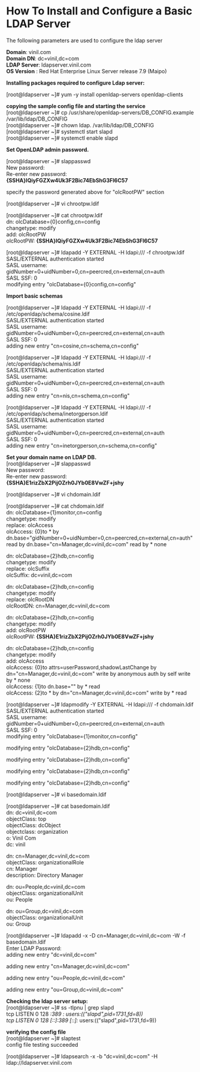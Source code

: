 # How To Install and Configure a Basic LDAP Server

The following parameters are used to configure the ldap server <br />

**Domain**:	vinil.com<br />
**Domain DN**:	dc=vinil,dc=com<br />
**LDAP Server**:	ldapserver.vinil.com<br />
**OS Version** : Red Hat Enterprise Linux Server release 7.9 (Maipo)<br />

**Installing packages required to configure Ldap server:<br />**

[root@ldapserver ~]# yum -y install openldap-servers openldap-clients<br />

**copying the sample config file and starting the service<br />**
[root@ldapserver ~]# cp /usr/share/openldap-servers/DB_CONFIG.example /var/lib/ldap/DB_CONFIG<br />
[root@ldapserver ~]# chown ldap. /var/lib/ldap/DB_CONFIG<br />
[root@ldapserver ~]# systemctl start slapd<br />
[root@ldapserver ~]# systemctl enable slapd<br />


**Set OpenLDAP admin password.<br />**
	
[root@ldapserver ~]# slappasswd<br />
New password:<br />
Re-enter new password:<br />
**{SSHA}lQiyFGZXw4Uk3F2Bic74EbShG3Fl6C57<br />**

specify the password generated above for "olcRootPW" section <br />

[root@ldapserver ~]# vi chrootpw.ldif<br />

[root@ldapserver ~]# cat chrootpw.ldif<br />
dn: olcDatabase={0}config,cn=config<br />
changetype: modify<br />
add: olcRootPW<br />
olcRootPW: **{SSHA}lQiyFGZXw4Uk3F2Bic74EbShG3Fl6C57<br />**

[root@ldapserver ~]# ldapadd -Y EXTERNAL -H ldapi:/// -f chrootpw.ldif<br />
SASL/EXTERNAL authentication started<br />
SASL username: gidNumber=0+uidNumber=0,cn=peercred,cn=external,cn=auth<br />
SASL SSF: 0<br />
modifying entry "olcDatabase={0}config,cn=config"<br />

**Import basic schemas<br />**

[root@ldapserver ~]# ldapadd -Y EXTERNAL -H ldapi:/// -f /etc/openldap/schema/cosine.ldif<br />
SASL/EXTERNAL authentication started<br />
SASL username: gidNumber=0+uidNumber=0,cn=peercred,cn=external,cn=auth<br />
SASL SSF: 0<br />
adding new entry "cn=cosine,cn=schema,cn=config"<br />

[root@ldapserver ~]# ldapadd -Y EXTERNAL -H ldapi:/// -f /etc/openldap/schema/nis.ldif<br />
SASL/EXTERNAL authentication started<br />
SASL username: gidNumber=0+uidNumber=0,cn=peercred,cn=external,cn=auth<br />
SASL SSF: 0<br />
adding new entry "cn=nis,cn=schema,cn=config"<br />

[root@ldapserver ~]# ldapadd -Y EXTERNAL -H ldapi:/// -f /etc/openldap/schema/inetorgperson.ldif<br />
SASL/EXTERNAL authentication started<br />
SASL username: gidNumber=0+uidNumber=0,cn=peercred,cn=external,cn=auth<br />
SASL SSF: 0<br />
adding new entry "cn=inetorgperson,cn=schema,cn=config"<br />

**Set your domain name on LDAP DB.**<br />
[root@ldapserver ~]# slappasswd<br />
New password:<br />
Re-enter new password:<br />
**{SSHA}E1rizZbX2PijOZrh0JYb0E8VwZF+jshy<br />**

[root@ldapserver ~]# vi chdomain.ldif<br />

[root@ldapserver ~]# cat chdomain.ldif<br />
dn: olcDatabase={1}monitor,cn=config<br />
changetype: modify<br />
replace: olcAccess<br />
olcAccess: {0}to * by dn.base="gidNumber=0+uidNumber=0,cn=peercred,cn=external,cn=auth"<br />
  read by dn.base="cn=Manager,dc=vinil,dc=com" read by * none<br />

dn: olcDatabase={2}hdb,cn=config<br />
changetype: modify<br />
replace: olcSuffix<br />
olcSuffix: dc=vinil,dc=com<br />

dn: olcDatabase={2}hdb,cn=config<br />
changetype: modify<br />
replace: olcRootDN<br />
olcRootDN: cn=Manager,dc=vinil,dc=com<br />

dn: olcDatabase={2}hdb,cn=config<br />
changetype: modify<br />
add: olcRootPW<br />
olcRootPW: **{SSHA}E1rizZbX2PijOZrh0JYb0E8VwZF+jshy<br />**

dn: olcDatabase={2}hdb,cn=config<br />
changetype: modify<br />
add: olcAccess<br />
olcAccess: {0}to attrs=userPassword,shadowLastChange by<br />
  dn="cn=Manager,dc=vinil,dc=com" write by anonymous auth by self write by * none<br />
olcAccess: {1}to dn.base="" by * read<br />
olcAccess: {2}to * by dn="cn=Manager,dc=vinil,dc=com" write by * read<br />

[root@ldapserver ~]# ldapmodify -Y EXTERNAL -H ldapi:/// -f chdomain.ldif<br />
SASL/EXTERNAL authentication started<br />
SASL username: gidNumber=0+uidNumber=0,cn=peercred,cn=external,cn=auth<br />
SASL SSF: 0<br />
modifying entry "olcDatabase={1}monitor,cn=config"<br />

modifying entry "olcDatabase={2}hdb,cn=config"<br />

modifying entry "olcDatabase={2}hdb,cn=config"<br />

modifying entry "olcDatabase={2}hdb,cn=config"<br />

modifying entry "olcDatabase={2}hdb,cn=config"<br />


[root@ldapserver ~]# vi basedomain.ldif<br />

[root@ldapserver ~]# cat basedomain.ldif<br />
dn: dc=vinil,dc=com<br />
objectClass: top<br />
objectClass: dcObject<br />
objectclass: organization<br />
o: Vinil Com<br />
dc: vinil<br />

dn: cn=Manager,dc=vinil,dc=com<br />
objectClass: organizationalRole<br />
cn: Manager<br />
description: Directory Manager<br />

dn: ou=People,dc=vinil,dc=com<br />
objectClass: organizationalUnit<br />
ou: People<br />

dn: ou=Group,dc=vinil,dc=com<br />
objectClass: organizationalUnit<br />
ou: Group<br />

[root@ldapserver ~]# ldapadd -x -D cn=Manager,dc=vinil,dc=com -W -f basedomain.ldif<br />
Enter LDAP Password:<br />
adding new entry "dc=vinil,dc=com"<br />

adding new entry "cn=Manager,dc=vinil,dc=com"<br />

adding new entry "ou=People,dc=vinil,dc=com"<br />

adding new entry "ou=Group,dc=vinil,dc=com"<br />

**Checking the ldap server setup:<br />**
[root@ldapserver ~]# ss -tlpnu | grep slapd<br />
tcp    LISTEN     0      128       *:389                   *:*                   users:(("slapd",pid=1731,fd=8))<br />
tcp    LISTEN     0      128    [::]:389                [::]:*                   users:(("slapd",pid=1731,fd=9))<br />

**verifying the config file <br />**
[root@ldapserver ~]# slaptest<br />
config file testing succeeded<br />

[root@ldapserver ~]# ldapsearch -x -b "dc=vinil,dc=com" -H ldap://ldapserver.vinil.com

